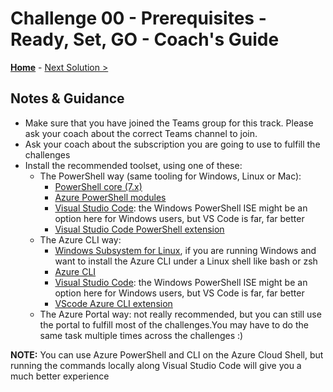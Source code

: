 # Challenge 00 - Prerequisites - Ready, Set, GO - Coach's Guide 

**[Home](./README.md)** - [Next Solution >](./Solution-01.md)

## Notes & Guidance

- Make sure that you have joined the Teams group for this track. Please ask your coach about the correct Teams channel to join.
- Ask your coach about the subscription you are going to use to fulfill the challenges
- Install the recommended toolset, using one of these:
  - The PowerShell way (same tooling for Windows, Linux or Mac):
    - [PowerShell core (7.x)](https://docs.microsoft.com/en-us/powershell/scripting/overview)
    - [Azure PowerShell modules](https://docs.microsoft.com/en-us/powershell/azure/new-azureps-module-az)
    - [Visual Studio Code](https://code.visualstudio.com/): the Windows PowerShell ISE might be an option here for Windows users, but VS Code is far, far better
    - [Visual Studio Code PowerShell extension](https://marketplace.visualstudio.com/items?itemName=ms-vscode.PowerShell)
  - The Azure CLI way:
    - [Windows Subsystem for Linux](https://docs.microsoft.com/windows/wsl/install-win10), if you are running Windows and want to install the Azure CLI under a Linux shell like bash or zsh
    - [Azure CLI](https://docs.microsoft.com/cli/azure/install-azure-cli)
    - [Visual Studio Code](https://code.visualstudio.com/): the Windows PowerShell ISE might be an option here for Windows users, but VS Code is far, far better
    - [VScode Azure CLI extension](https://marketplace.visualstudio.com/items?itemName=ms-vscode.azurecli)
  - The Azure Portal way: not really recommended, but you can still use the portal to fulfill most of the challenges.You may have to do the same task multiple times across the challenges :)

**NOTE:** You can use Azure PowerShell and CLI on the Azure Cloud Shell, but running the commands locally along Visual Studio Code will give you a much better experience
